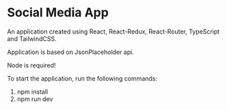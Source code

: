 # Social Media App

An application created using React, React-Redux, React-Router, TypeScript and TailwindCSS.

Application is based on JsonPlaceholder api.

Node is required!

To start the application, run the following commands:

1. npm install
2. npm run dev
